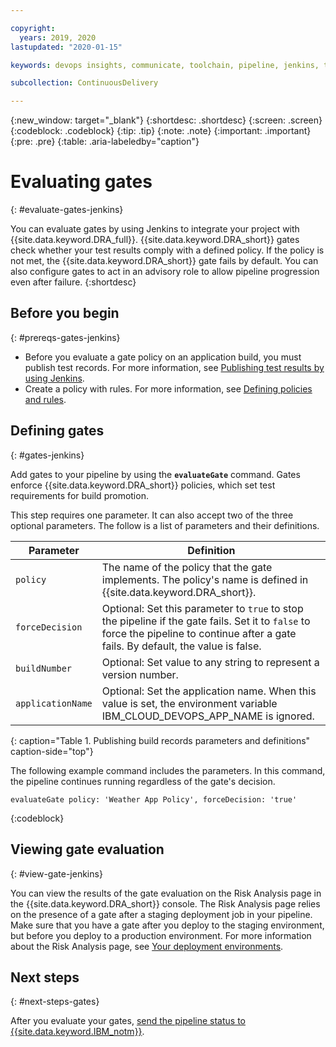 ```yaml
---

copyright:
  years: 2019, 2020
lastupdated: "2020-01-15"

keywords: devops insights, communicate, toolchain, pipeline, jenkins, test, tests, gate, gate failing, app

subcollection: ContinuousDelivery

---
```


{:new_window: target="_blank"}
{:shortdesc: .shortdesc}
{:screen: .screen}
{:codeblock: .codeblock}
{:tip: .tip}
{:note: .note}
{:important: .important}
{:pre: .pre}
{:table: .aria-labeledby="caption"}

# Evaluating gates 
{: #evaluate-gates-jenkins}

You can evaluate gates by using Jenkins to integrate your project with {{site.data.keyword.DRA_full}}. {{site.data.keyword.DRA_short}} gates check whether your test results comply with a defined policy. If the policy is not met, the {{site.data.keyword.DRA_short}} gate fails by default. You can also configure gates to act in an advisory role to allow pipeline progression even after failure.
{:shortdesc}


## Before you begin
{: #prereqs-gates-jenkins}

* Before you evaluate a gate policy on an application build, you must publish test records. For more information, see [Publishing test results by using Jenkins](/docs/ContinuousDelivery?topic=ContinuousDelivery-publish-test-jenkins).
* Create a policy with rules. For more information, see [Defining policies and rules](/docs/ContinuousDelivery?topic=ContinuousDelivery-defining-policies-rules).


## Defining gates 
{: #gates-jenkins}

Add gates to your pipeline by using the **`evaluateGate`** command. Gates enforce {{site.data.keyword.DRA_short}} policies, which set test requirements for build promotion. 

This step requires one parameter. It can also accept two of the three optional parameters. The follow is a list of parameters and their definitions.

| Parameter         | Definition                                                                                                                   |
|-------------------|------------------------------------------------------------------------------------------------------------------------------|
| `policy`          | The name of the policy that the gate implements. The policy's name is defined in {{site.data.keyword.DRA_short}}.            |
| `forceDecision`   | Optional: Set this parameter to `true` to stop the pipeline if the gate fails. Set it to `false` to force the pipeline to continue after a gate fails. By default, the value is false. |
| `buildNumber`     | Optional: Set value to any string to represent a version number.                                                             |
| `applicationName` | Optional: Set the application name. When this value is set, the environment variable IBM_CLOUD_DEVOPS_APP_NAME is ignored. |
{: caption="Table 1. Publishing build records parameters and definitions" caption-side="top"}

The following example command includes the parameters. In this command, the pipeline continues running regardless of the gate's decision.
```
evaluateGate policy: 'Weather App Policy', forceDecision: 'true'
```
{:codeblock}


## Viewing gate evaluation
{: #view-gate-jenkins}

You can view the results of the gate evaluation on the Risk Analysis page in the {{site.data.keyword.DRA_short}} console. The Risk Analysis page relies on the presence of a gate after a staging deployment job in your pipeline. Make sure that you have a gate after you deploy to the staging environment, but before you deploy to a production environment. For more information about the Risk Analysis page, see [Your deployment environments](/docs/ContinuousDelivery?topic=ContinuousDelivery-deployment-environment).


## Next steps
{: #next-steps-gates}

After you evaluate your gates, [send the pipeline status to {{site.data.keyword.IBM_notm}}](/docs/ContinuousDelivery?topic=ContinuousDelivery-communicating-toolchains-jenkins). 